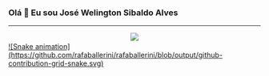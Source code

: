 ### Olá 👋 Eu sou José Welington Sibaldo Alves 
---
<div align="center">
  <a href="https://github.com/JWelington56">
  <img height="180em" src="https://github-readme-stats.vercel.app/api?username=JWelington56&show_icons=true&theme=tokyonight&include_all_commits=true&count_private=true"/>
</div>

<div>
![Snake animation](https://github.com/rafaballerini/rafaballerini/blob/output/github-contribution-grid-snake.svg)   
</div>
